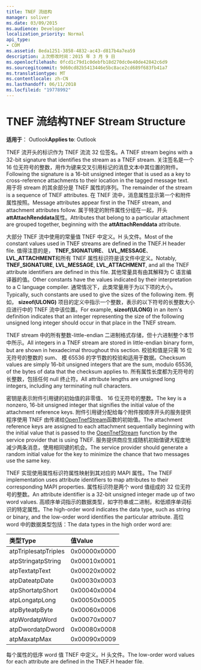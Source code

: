 ```yaml
---
title: TNEF 流结构
manager: soliver
ms.date: 03/09/2015
ms.audience: Developer
localization_priority: Normal
api_type:
- COM
ms.assetid: 8eda1251-3858-4832-ac43-d817b4a7ea59
description: 上次修改时间：2015 年 3 月 9 日
ms.openlocfilehash: 0fcd1c79d1c0debfb18d270dc0e40de42842c6d9
ms.sourcegitcommit: 9d60cd82b5413446e5bc8ace2cd689f683fb41a7
ms.translationtype: MT
ms.contentlocale: zh-CN
ms.lasthandoff: 06/11/2018
ms.locfileid: "19778992"
---
```

# <a name="tnef-stream-structure"></a><span data-ttu-id="cf0dc-103">TNEF 流结构</span><span class="sxs-lookup"><span data-stu-id="cf0dc-103">TNEF Stream Structure</span></span>

  
  
<span data-ttu-id="cf0dc-104">**适用于**： Outlook</span><span class="sxs-lookup"><span data-stu-id="cf0dc-104">**Applies to**: Outlook</span></span> 
  
<span data-ttu-id="cf0dc-105">TNEF 流开头的标识作为 TNEF 流流 32 位签名。</span><span class="sxs-lookup"><span data-stu-id="cf0dc-105">A TNEF stream begins with a 32-bit signature that identifies the stream as a TNEF stream.</span></span> <span data-ttu-id="cf0dc-106">关注签名是一个 16 位无符号的整数，用作为键来交叉引用标记的消息文本中其位置的附件。</span><span class="sxs-lookup"><span data-stu-id="cf0dc-106">Following the signature is a 16-bit unsigned integer that is used as a key to cross-reference attachments to their location in the tagged message text.</span></span> <span data-ttu-id="cf0dc-107">用于将 stream 的其余部分是 TNEF 属性的序列。</span><span class="sxs-lookup"><span data-stu-id="cf0dc-107">The remainder of the stream is a sequence of TNEF attributes.</span></span> <span data-ttu-id="cf0dc-108">在 TNEF 流中，消息属性显示第一个和附件属性按照。</span><span class="sxs-lookup"><span data-stu-id="cf0dc-108">Message attributes appear first in the TNEF stream, and attachment attributes follow.</span></span> <span data-ttu-id="cf0dc-109">属于特定的附件属性分组在一起，开头**attAttachRenddata**属性。</span><span class="sxs-lookup"><span data-stu-id="cf0dc-109">Attributes that belong to a particular attachment are grouped together, beginning with the **attAttachRenddata** attribute.</span></span> 
  
<span data-ttu-id="cf0dc-110">大部分 TNEF 流中使用的常量值 TNEF 中定义。H 头文件。</span><span class="sxs-lookup"><span data-stu-id="cf0dc-110">Most of the constant values used in TNEF streams are defined in the TNEF.H header file.</span></span> <span data-ttu-id="cf0dc-111">值得注意的是， **TNEF_SIGNATURE**、 **LVL_MESSAGE**、 **LVL_ATTACHMENT**和所有 TNEF 属性标识符是该文件中定义。</span><span class="sxs-lookup"><span data-stu-id="cf0dc-111">Notably, **TNEF_SIGNATURE**, **LVL_MESSAGE**, **LVL_ATTACHMENT**, and all the TNEF attribute identifiers are defined in this file.</span></span> <span data-ttu-id="cf0dc-112">其他常量具有由其解释为 C 语言编译器的值。</span><span class="sxs-lookup"><span data-stu-id="cf0dc-112">Other constants have the values indicated by their interpretation to a C language compiler.</span></span> <span data-ttu-id="cf0dc-113">通常情况下，此类常量用于为以下项的大小。</span><span class="sxs-lookup"><span data-stu-id="cf0dc-113">Typically, such constants are used to give the sizes of the following item.</span></span> <span data-ttu-id="cf0dc-114">例如， **sizeof(ULONG)** 项目的定义中指示一个整数，表示的以下符号的长整数大小应进行中的 TNEF 流中该位置。</span><span class="sxs-lookup"><span data-stu-id="cf0dc-114">For example, **sizeof(ULONG)** in an item's definition indicates that an integer representing the size of the following unsigned long integer should occur in that place in the TNEF stream.</span></span> 
  
<span data-ttu-id="cf0dc-115">TNEF stream 中的所有整数-little-endian 二进制格式存储，但十六进制整个本节中所示。</span><span class="sxs-lookup"><span data-stu-id="cf0dc-115">All integers in a TNEF stream are stored in little-endian binary form, but are shown in hexadecimal throughout this section.</span></span> <span data-ttu-id="cf0dc-116">校验和值是只需 16 位无符号的整数的 sum、 模 65536 的字节数的校验和适用于数据。</span><span class="sxs-lookup"><span data-stu-id="cf0dc-116">Checksum values are simply 16-bit unsigned integers that are the sum, modulo 65536, of the bytes of data that the checksum applies to.</span></span> <span data-ttu-id="cf0dc-117">所有属性长度都为无符号的长整数，包括任何 null 终止符。</span><span class="sxs-lookup"><span data-stu-id="cf0dc-117">All attribute lengths are unsigned long integers, including any terminating null characters.</span></span>
  
<span data-ttu-id="cf0dc-118">密钥是表示附件引用键的初始值的非零值、 16 位无符号的整数。</span><span class="sxs-lookup"><span data-stu-id="cf0dc-118">The key is a nonzero, 16-bit unsigned integer that signifies the initial value of the attachment reference keys.</span></span> <span data-ttu-id="cf0dc-119">附件引用键分配给每个附件按顺序开头的服务提供程序使用 TNEF 由传递给[OpenTnefStream](opentnefstream.md)函数的初始值。</span><span class="sxs-lookup"><span data-stu-id="cf0dc-119">The attachment reference keys are assigned to each attachment sequentially beginning with the initial value that is passed to the [OpenTnefStream](opentnefstream.md) function by the service provider that is using TNEF.</span></span> <span data-ttu-id="cf0dc-120">服务提供商应生成随机初始值键大程度地减少两条消息，使用相同键的机会。</span><span class="sxs-lookup"><span data-stu-id="cf0dc-120">The service provider should generate a random initial value for the key to minimize the chance that two messages use the same key.</span></span> 
  
<span data-ttu-id="cf0dc-121">TNEF 实现使用属性标识符属性映射到其对应的 MAPI 属性。</span><span class="sxs-lookup"><span data-stu-id="cf0dc-121">The TNEF implementation uses attribute identifiers to map attributes to their corresponding MAPI properties.</span></span> <span data-ttu-id="cf0dc-122">属性标识符是两个 word 值组成的 32 位无符号的整数。</span><span class="sxs-lookup"><span data-stu-id="cf0dc-122">An attribute identifier is a 32-bit unsigned integer made up of two word values.</span></span> <span data-ttu-id="cf0dc-123">高顺序单词指示的数据类型，如字符串或二进制，和低顺序单词标识的特定属性。</span><span class="sxs-lookup"><span data-stu-id="cf0dc-123">The high-order word indicates the data type, such as string or binary, and the low-order word identifies the particular attribute.</span></span> <span data-ttu-id="cf0dc-124">高位 word 中的数据类型包括：</span><span class="sxs-lookup"><span data-stu-id="cf0dc-124">The data types in the high order word are:</span></span>
  
|<span data-ttu-id="cf0dc-125">**类型**</span><span class="sxs-lookup"><span data-stu-id="cf0dc-125">**Type**</span></span>|<span data-ttu-id="cf0dc-126">**值**</span><span class="sxs-lookup"><span data-stu-id="cf0dc-126">**Value**</span></span>|
|:-----|:-----|
|<span data-ttu-id="cf0dc-127">atpTriples</span><span class="sxs-lookup"><span data-stu-id="cf0dc-127">atpTriples</span></span>  <br/> |<span data-ttu-id="cf0dc-128">0x0000</span><span class="sxs-lookup"><span data-stu-id="cf0dc-128">0x0000</span></span>  <br/> |
|<span data-ttu-id="cf0dc-129">atpString</span><span class="sxs-lookup"><span data-stu-id="cf0dc-129">atpString</span></span>  <br/> |<span data-ttu-id="cf0dc-130">0x0001</span><span class="sxs-lookup"><span data-stu-id="cf0dc-130">0x0001</span></span>  <br/> |
|<span data-ttu-id="cf0dc-131">atpText</span><span class="sxs-lookup"><span data-stu-id="cf0dc-131">atpText</span></span>  <br/> |<span data-ttu-id="cf0dc-132">0x0002</span><span class="sxs-lookup"><span data-stu-id="cf0dc-132">0x0002</span></span>  <br/> |
|<span data-ttu-id="cf0dc-133">atpDate</span><span class="sxs-lookup"><span data-stu-id="cf0dc-133">atpDate</span></span>  <br/> |<span data-ttu-id="cf0dc-134">0x0003</span><span class="sxs-lookup"><span data-stu-id="cf0dc-134">0x0003</span></span>  <br/> |
|<span data-ttu-id="cf0dc-135">atpShort</span><span class="sxs-lookup"><span data-stu-id="cf0dc-135">atpShort</span></span>  <br/> |<span data-ttu-id="cf0dc-136">0x0004</span><span class="sxs-lookup"><span data-stu-id="cf0dc-136">0x0004</span></span>  <br/> |
|<span data-ttu-id="cf0dc-137">atpLong</span><span class="sxs-lookup"><span data-stu-id="cf0dc-137">atpLong</span></span>  <br/> |<span data-ttu-id="cf0dc-138">0x0005</span><span class="sxs-lookup"><span data-stu-id="cf0dc-138">0x0005</span></span>  <br/> |
|<span data-ttu-id="cf0dc-139">atpByte</span><span class="sxs-lookup"><span data-stu-id="cf0dc-139">atpByte</span></span>  <br/> |<span data-ttu-id="cf0dc-140">0x0006</span><span class="sxs-lookup"><span data-stu-id="cf0dc-140">0x0006</span></span>  <br/> |
|<span data-ttu-id="cf0dc-141">atpWord</span><span class="sxs-lookup"><span data-stu-id="cf0dc-141">atpWord</span></span>  <br/> |<span data-ttu-id="cf0dc-142">0x0007</span><span class="sxs-lookup"><span data-stu-id="cf0dc-142">0x0007</span></span>  <br/> |
|<span data-ttu-id="cf0dc-143">atpDword</span><span class="sxs-lookup"><span data-stu-id="cf0dc-143">atpDword</span></span>  <br/> |<span data-ttu-id="cf0dc-144">0x0008</span><span class="sxs-lookup"><span data-stu-id="cf0dc-144">0x0008</span></span>  <br/> |
|<span data-ttu-id="cf0dc-145">atpMax</span><span class="sxs-lookup"><span data-stu-id="cf0dc-145">atpMax</span></span>  <br/> |<span data-ttu-id="cf0dc-146">0x0009</span><span class="sxs-lookup"><span data-stu-id="cf0dc-146">0x0009</span></span>  <br/> |
   
<span data-ttu-id="cf0dc-147">每个属性的低序 word 值 TNEF 中定义。H 头文件。</span><span class="sxs-lookup"><span data-stu-id="cf0dc-147">The low-order word values for each attribute are defined in the TNEF.H header file.</span></span>
  

